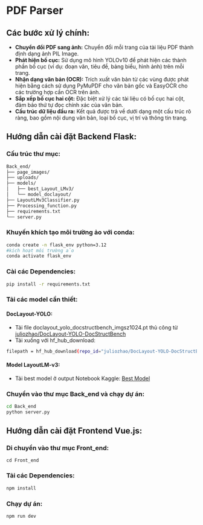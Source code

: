 # PDF Parser

## Các bước xử lý chính:

- **Chuyển đổi PDF sang ảnh:** Chuyển đổi mỗi trang của tài liệu PDF thành định dạng ảnh PIL Image.  
- **Phát hiện bố cục:** Sử dụng mô hình YOLOv10 để phát hiện các thành phần bố cục (ví dụ: đoạn văn, tiêu đề, bảng biểu, hình ảnh) trên mỗi trang.  
- **Nhận dạng văn bản (OCR):** Trích xuất văn bản từ các vùng được phát hiện bằng cách sử dụng PyMuPDF cho văn bản gốc và EasyOCR cho các trường hợp cần OCR trên ảnh.
- **Sắp xếp bố cục hai cột:** Đặc biệt xử lý các tài liệu có bố cục hai cột, đảm bảo thứ tự đọc chính xác của văn bản.
- **Cấu trúc dữ liệu đầu ra:** Kết quả được trả về dưới dạng một cấu trúc rõ ràng, bao gồm nội dung văn bản, loại bố cục, vị trí và thông tin trang.

## Hướng dẫn cài đặt Backend Flask:
### Cấu trúc thư mục:
```bash
Back_end/
├── page_images/
├── uploads/
├── models/
│   ├── best_Layout_LMv3/
│   └── model_doclayout/
├── LayoutLMv3Classifier.py
├── Processing_function.py
├── requirements.txt
└── server.py
```
### Khuyến khích tạo môi trường ảo với conda:
```bash
conda create -n flask_env python=3.12
#kích hoạt môi trường ảo
conda activate flask_env
```

### Cài các Dependencies:
```bash
pip install -r requirements.txt
```
### Tải các model cần thiết:
#### DocLayout-YOLO:
- Tải file doclayout_yolo_docstructbench_imgsz1024.pt thủ công từ [juliozhao/DocLayout-YOLO-DocStructBench](https://huggingface.co/juliozhao/DocLayout-YOLO-DocStructBench)
- Tải xuống với hf_hub_download:
```bash
filepath = hf_hub_download(repo_id="juliozhao/DocLayout-YOLO-DocStructBench", filename="doclayout_yolo_docstructbench_imgsz1024.pt")
```
#### Model LayoutLM-v3:
- Tải best model ở output Notebook Kaggle: [Best Model](https://www.kaggle.com/code/nguyenthanhhieu1006/trainlayoutlm)

### Chuyển vào thư mục Back_end và chạy dự án:
```bash
cd Back_end
python server.py
```

   
## Hướng dẫn cài đặt Frontend Vue.js:
### Di chuyển vào thư mục Front_end:
```bash:
cd Front_end
```
### Tải các Dependencies:
```bash
npm install
```
### Chạy dự án:
```bash
npm run dev
```

